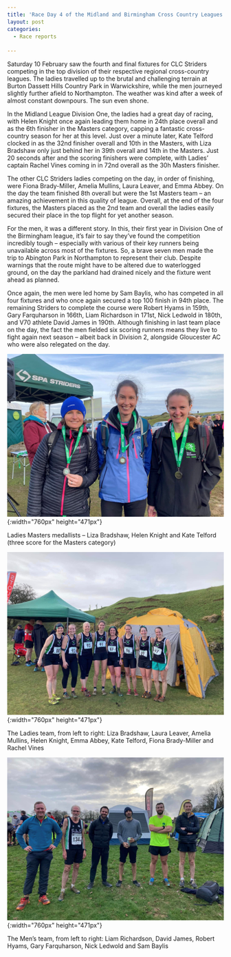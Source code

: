 ```yaml
---
title: 'Race Day 4 of the Midland and Birmingham Cross Country Leagues – Division One - Saturday 10 February 2024'
layout: post
categories:
  - Race reports

---
```


Saturday 10 February saw the fourth and final fixtures for CLC Striders competing in the top division of their respective regional cross-country leagues. The ladies travelled up to the brutal and challenging terrain at Burton Dassett Hills Country Park in Warwickshire, while the men journeyed slightly further afield to Northampton. The weather was kind after a week of almost constant downpours. The sun even shone.
 
In the Midland League Division One, the ladies had a great day of racing, with Helen Knight once again leading them home in 24th place overall and as the 6th finisher in the Masters category, capping a fantastic cross-country season for her at this level. Just over a minute later, Kate Telford clocked in as the 32nd finisher overall and 10th in the Masters, with Liza Bradshaw only just behind her in 39th overall and 14th in the Masters. Just 20 seconds after and the scoring finishers were complete, with Ladies’ captain Rachel Vines coming in in 72nd overall as the 30h Masters finisher.
 
The other CLC Striders ladies competing on the day, in order of finishing, were Fiona Brady-Miller, Amelia Mullins, Laura Leaver, and Emma Abbey. On the day the team finished 8th overall but were the 1st Masters team – an amazing achievement in this quality of league. Overall, at the end of the four fixtures, the Masters placed as the 2nd team and overall the ladies easily secured their place in the top flight for yet another season.
 
For the men, it was a different story. In this, their first year in Division One of the Birmingham league, it’s fair to say they’ve found the competition incredibly tough – especially with various of their key runners being unavailable across most of the fixtures. So, a brave seven men made the trip to Abington Park in Northampton to represent their club. Despite warnings that the route might have to be altered due to waterlogged ground, on the day the parkland had drained nicely and the fixture went ahead as planned.
 
Once again, the men were led home by Sam Baylis, who has competed in all four fixtures and who once again secured a top 100 finish in 94th place. The remaining Striders to complete the course were Robert Hyams in 159th, Gary Farquharson in 166th, Liam Richardson in 171st, Nick Ledwold in 180th, and V70 athlete David James in 190th. Although finishing in last team place on the day, the fact the men fielded six scoring runners means they live to fight again next season – albeit back in Division 2, alongside Gloucester AC who were also relegated on the day.


![The ladies XC masters](/images/2024/02/2024-02-14-ladies-xc-masters.jpg "The ladies XC masters"){:width="760px" height="471px"}

Ladies Masters medallists – Liza Bradshaw, Helen Knight and Kate Telford (three score for the Masters category)

![The ladies XC team](/images/2024/02/2024-02-14-ladies-xc-team.jpg "The ladies XC team"){:width="760px" height="471px"}

The Ladies team, from left to right: Liza Bradshaw, Laura Leaver, Amelia Mullins, Helen Knight, Emma Abbey, Kate Telford, Fiona Brady-Miller and Rachel Vines

![The mens XC team](/images/2024/02/2024-02-14-mens-xc-team.jpg "The mens XC team"){:width="760px" height="471px"}

The Men’s team, from left to right: Liam Richardson, David James, Robert Hyams, Gary Farquharson, Nick Ledwold and Sam Baylis